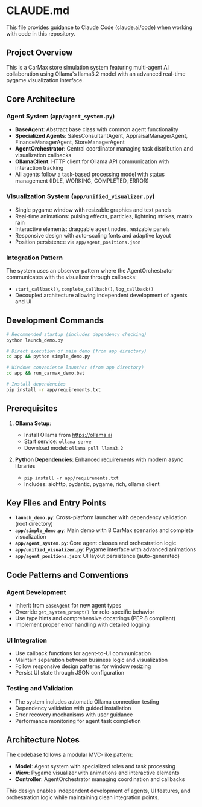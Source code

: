 # CLAUDE.md

This file provides guidance to Claude Code (claude.ai/code) when working with code in this repository.

## Project Overview

This is a CarMax store simulation system featuring multi-agent AI collaboration using Ollama's llama3.2 model with an advanced real-time pygame visualization interface.

## Core Architecture

### Agent System (`app/agent_system.py`)
- **BaseAgent**: Abstract base class with common agent functionality
- **Specialized Agents**: SalesConsultantAgent, AppraisalManagerAgent, FinanceManagerAgent, StoreManagerAgent
- **AgentOrchestrator**: Central coordinator managing task distribution and visualization callbacks
- **OllamaClient**: HTTP client for Ollama API communication with interaction tracking
- All agents follow a task-based processing model with status management (IDLE, WORKING, COMPLETED, ERROR)

### Visualization System (`app/unified_visualizer.py`)
- Single pygame window with resizable graphics and text panels
- Real-time animations: pulsing effects, particles, lightning strikes, matrix rain
- Interactive elements: draggable agent nodes, resizable panels
- Responsive design with auto-scaling fonts and adaptive layout
- Position persistence via `app/agent_positions.json`

### Integration Pattern
The system uses an observer pattern where the AgentOrchestrator communicates with the visualizer through callbacks:
- `start_callback()`, `complete_callback()`, `log_callback()`
- Decoupled architecture allowing independent development of agents and UI

## Development Commands

```bash
# Recommended startup (includes dependency checking)
python launch_demo.py

# Direct execution of main demo (from app directory)
cd app && python simple_demo.py

# Windows convenience launcher (from app directory)
cd app && run_carmax_demo.bat

# Install dependencies
pip install -r app/requirements.txt
```

## Prerequisites

1. **Ollama Setup**:
   - Install Ollama from https://ollama.ai
   - Start service: `ollama serve`
   - Download model: `ollama pull llama3.2`

2. **Python Dependencies**: Enhanced requirements with modern async libraries
   - `pip install -r app/requirements.txt`
   - Includes: aiohttp, pydantic, pygame, rich, ollama client

## Key Files and Entry Points

- **`launch_demo.py`**: Cross-platform launcher with dependency validation (root directory)
- **`app/simple_demo.py`**: Main demo with 8 CarMax scenarios and complete visualization
- **`app/agent_system.py`**: Core agent classes and orchestration logic
- **`app/unified_visualizer.py`**: Pygame interface with advanced animations
- **`app/agent_positions.json`**: UI layout persistence (auto-generated)

## Code Patterns and Conventions

### Agent Development
- Inherit from `BaseAgent` for new agent types
- Override `get_system_prompt()` for role-specific behavior
- Use type hints and comprehensive docstrings (PEP 8 compliant)
- Implement proper error handling with detailed logging

### UI Integration
- Use callback functions for agent-to-UI communication
- Maintain separation between business logic and visualization
- Follow responsive design patterns for window resizing
- Persist UI state through JSON configuration

### Testing and Validation
- The system includes automatic Ollama connection testing
- Dependency validation with guided installation
- Error recovery mechanisms with user guidance
- Performance monitoring for agent task completion

## Architecture Notes

The codebase follows a modular MVC-like pattern:
- **Model**: Agent system with specialized roles and task processing
- **View**: Pygame visualizer with animations and interactive elements  
- **Controller**: AgentOrchestrator managing coordination and callbacks

This design enables independent development of agents, UI features, and orchestration logic while maintaining clean integration points.